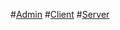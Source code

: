 #[Admin](https://doctor-zone-bd.web.app/)
#[Client](https://food-point-bd.web.app/)
#[Server](https://immense-depths-47841.herokuapp.com/)
